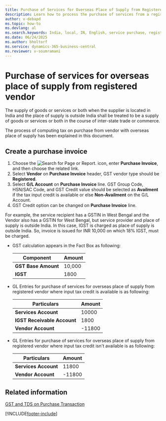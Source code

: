 ```yaml
---
title: Purchase of Services for Overseas Place of Supply from Registered Vendor
description: Learn how to process the purchase of services from a registered vendor in India when the place of supply is overseas, including GST calculation and accounting entries.
author: v-debapd   
ms.topic: how-to
ms.devlang: al
ms.search.keywords: India, local, IN, English, service purchase, registered vendor, overseas place of supply
ms.date: 06/24/2025
ms.author: bholtorf
ms.service: dynamics-365-business-central
ms.reviewer: v-soumramani
---
```


# Purchase of services for overseas place of supply from registered vendor

The supply of goods or services or both when the supplier is located in India and the place of supply is outside India shall be treated to be a supply of goods or services or both in the course of inter-state trade or commerce.

The process of computing tax on purchase from vendor with overseas place of supply has been explained in this document.

## Create a purchase invoice

1. Choose the ![Search for Page or Report.](image/search_small.png "Search for Page or Report icon") icon, enter **Purchase Invoice**, and then choose the related link.
1. Select **Vendor** on **Purchase Invoice** header, GST vendor type should be **Registered**.
1. Select **G/L Account** on **Purchase Invoice** line. GST Group Code, HSN/SAC Code, and GST Credit value should be selected as **Availment** if the tax input credit is available or else **Non-Availment** on the G/L Account. 
1. GST Credit option can be changed on **Purchase Invoice** line.

For example, the service recipient has a GSTIN in West Bengal and the Vendor also has a GSTIN for West Bengal, but service provider and place of supply is outside India. In this case, IGST is charged as place of supply is outside India. So, invoice is issued for INR 10,000 on which 18% IGST, must be charged.

- GST calculation appears in the Fact Box as following:

    |Component|Amount|
    |----------------------------------|---------------------------------------|  
    |**GST Base Amount**|10,000|  
    |**IGST**|1800|

- GL Entries for purchase of services for overseas place of supply from registered vendor where input tax credit is available is as following:

    |Particulars|Amount|
    |----------------------------------|---------------------------------------|  
    |**Services Account**|10000|
    |**IGST Receivable Account**|1800|  
    |**Vendor Account**|-11800|

- GL Entries for purchase of services for overseas place of supply from registered vendor where input tax credit isn't available is as following:

    |Particulars|Amount|
    |----------------------------------|---------------------------------------|  
    |**Services Account**|11800|
    |**Vendor Account**|-11800|

## Related information

[GST and TDS on Purchase Transaction](GST-TDS-and-GST-on-Purchase.md)

[!INCLUDE[footer-include](../../includes/footer-banner.md)]
